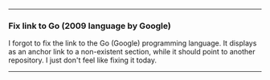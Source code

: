 ***

### Fix link to Go (2009 language by Google)

I forgot to fix the link to the Go (Google) programming language. It displays as an anchor link to a non-existent section, while it should point to another repository. I just don't feel like fixing it today.

***
